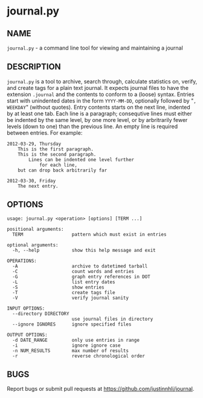 journal.py
==========

NAME
----

`journal.py` - a command line tool for viewing and maintaining a journal

DESCRIPTION
-----------

`journal.py` is a tool to archive, search through, calculate statistics
on, verify, and create tags for a plain text journal. It expects journal
files to have the extension `.journal` and the contents to conform to a
(loose) syntax. Entries start with unindented dates in the form `YYYY-MM-DD`,
optionally followed by "`, WEEKDAY`" (without quotes).  Entry contents
starts on the next line, indented by at least one tab.  Each line is a
paragraph; consequtive lines must either be indented by the same level,
by one more level, or by arbritrarily fewer levels (down to one) than
the previous line. An empty line is required between entries.  For
example:

	2012-03-29, Thursday
		This is the first paragraph.
		This is the second paragraph.
			Lines can be indented one level further
				for each line,
		but can drop back arbitrarily far
	
	2012-03-30, Friday
		The next entry.

OPTIONS
-------

	usage: journal.py <operation> [options] [TERM ...]

	positional arguments:
	  TERM                  pattern which must exist in entries

	optional arguments:
	  -h, --help            show this help message and exit

	OPERATIONS:
	  -A                    archive to datetimed tarball
	  -C                    count words and entries
	  -G                    graph entry references in DOT
	  -L                    list entry dates
	  -S                    show entries
	  -T                    create tags file
	  -V                    verify journal sanity

	INPUT OPTIONS:
	  --directory DIRECTORY
							use journal files in directory
	  --ignore IGNORES      ignore specified files

	OUTPUT OPTIONS:
	  -d DATE_RANGE         only use entries in range
	  -i                    ignore ignore case
	  -n NUM_RESULTS        max number of results
	  -r                    reverse chronological order

BUGS
----

Report bugs or submit pull requests at <https://github.com/justinnhli/journal>.
